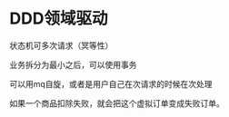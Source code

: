 # DDD领域驱动

状态机可多次请求（冥等性）

业务拆分为最小之后，可以使用事务

可以用mq自旋，或者是用户自己在次请求的时候在次处理

如果一个商品扣除失败，就会把这个虚拟订单变成失败订单。 